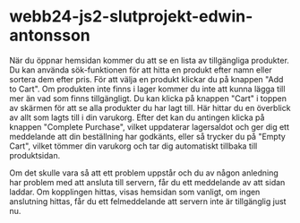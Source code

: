 # webb24-js2-slutprojekt-edwin-antonsson

När du öppnar hemsidan kommer du att se en lista av tillgängliga produkter. Du kan använda sök-funktionen för att hitta en produkt efter namn eller sortera dem efter pris. För att välja en produkt klickar du på knappen "Add to Cart". Om produkten inte finns i lager kommer du inte att kunna lägga till mer än vad som finns tillgängligt. Du kan klicka på knappen "Cart" i toppen av skärmen för att se alla produkter du har lagt till. Här hittar du en överblick av allt som lagts till i din varukorg. Efter det  kan du antingen klicka på knappen "Complete Purchase", vilket uppdaterar lagersaldot och ger dig ett meddelande att din beställning har godkänts, eller så trycker du på "Empty Cart", vilket tömmer din varukorg och tar dig automatiskt tillbaka till produktsidan.

Om det skulle vara så att ett problem uppstår och du av någon anledning har problem med att ansluta till servern, får du ett meddelande av att sidan laddar. Om kopplingen hittas, visas hemsidan som vanligt, om ingen anslutning hittas, får du ett felmeddelande att servern inte är tillgänglig just nu.